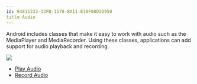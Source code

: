 ```yaml
---
id: 94811333-33FB-1578-BA11-E10F08D3D950
title Audio  
---
```


Android includes classes that make it easy to work with audio such as the
MediaPlayer and MediaRecorder. Using these classes, applications can add support
for audio playback and recording.

 [ ![](Images/recordaudio.png)](Images/recordaudio.png)

-   <span class="noChildren"><a href="/Recipes/android/media/audio/play_audio">Play Audio</a></span> 
-   <span class="noChildren"><a href="/Recipes/android/media/audio/record_audio">Record Audio</a></span>
